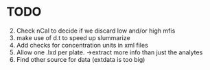 # TODO

2. Check nCal to decide if we discard low and/or high mfis
3. make use of d.t to speed up slummarize
4. Add checks for concentration units in xml files
5. Allow one .lxd per plate. ->extract more info than just the analytes
6. Find other source for data (extdata is too big)
